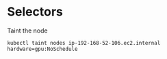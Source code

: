 # Selectors

Taint the node
```
kubectl taint nodes ip-192-168-52-106.ec2.internal hardware=gpu:NoSchedule
```
